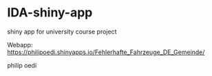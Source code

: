 # IDA-shiny-app
shiny app for university course project

Webapp:
https://philipoedi.shinyapps.io/Fehlerhafte_Fahrzeuge_DE_Gemeinde/

philip oedi